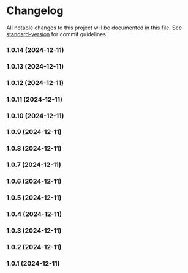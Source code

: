 # Changelog

All notable changes to this project will be documented in this file. See [standard-version](https://github.com/conventional-changelog/standard-version) for commit guidelines.

### 1.0.14 (2024-12-11)

### 1.0.13 (2024-12-11)

### 1.0.12 (2024-12-11)

### 1.0.11 (2024-12-11)

### 1.0.10 (2024-12-11)

### 1.0.9 (2024-12-11)

### 1.0.8 (2024-12-11)

### 1.0.7 (2024-12-11)

### 1.0.6 (2024-12-11)

### 1.0.5 (2024-12-11)

### 1.0.4 (2024-12-11)

### 1.0.3 (2024-12-11)

### 1.0.2 (2024-12-11)

### 1.0.1 (2024-12-11)
